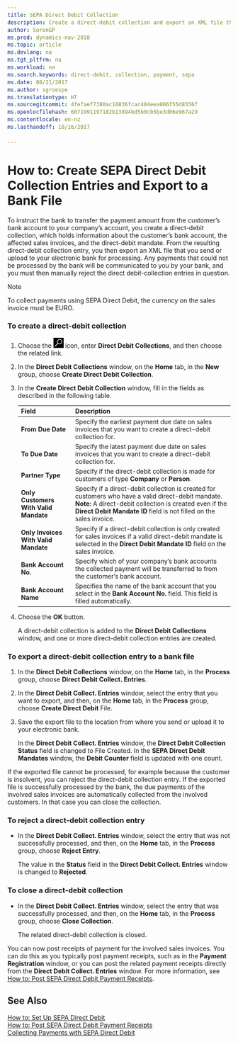 ```yaml
---
title: SEPA Direct Debit Collection
description: Create a direct-debit collection and export an XML file that you send or upload to your electronic bank for processing.
author: SorenGP
ms.prod: dynamics-nav-2018
ms.topic: article
ms.devlang: na
ms.tgt_pltfrm: na
ms.workload: na
ms.search.keywords: direct-debit, collection, payment, sepa
ms.date: 08/21/2017
ms.author: sgroespe
ms.translationtype: HT
ms.sourcegitcommit: 4fefaef7380ac10836fcac404eea006f55d8556f
ms.openlocfilehash: 6071991197182b13894bd5b0cb5be3d06e967a29
ms.contentlocale: en-nz
ms.lasthandoff: 10/16/2017

---
```

# <a name="how-to-create-sepa-direct-debit-collection-entries-and-export-to-a-bank-file"></a>How to: Create SEPA Direct Debit Collection Entries and Export to a Bank File
To instruct the bank to transfer the payment amount from the customer’s bank account to your company’s account, you create a direct-debit collection, which holds information about the customer’s bank account, the affected sales invoices, and the direct-debit mandate. From the resulting direct-debit collection entry, you then export an XML file that you send or upload to your electronic bank for processing. Any payments that could not be processed by the bank will be communicated to you by your bank, and you must then manually reject the direct debit-collection entries in question.  

> [!NOTE]  
>  To collect payments using SEPA Direct Debit, the currency on the sales invoice must be EURO.  

### <a name="to-create-a-direct-debit-collection"></a>To create a direct-debit collection  
1. Choose the ![Search for Page or Report](media/ui-search/search_small.png "Search for Page or Report icon") icon, enter **Direct Debit Collections**, and then choose the related link.  
2. In the **Direct Debit Collections** window, on the **Home** tab, in the **New** group, choose **Create Direct Debit Collection**.  
3. In the **Create Direct Debit Collection** window, fill in the fields as described in the following table.  

    |Field|Description|  
    |---------------------------------|---------------------------------------|  
    |**From Due Date**|Specify the earliest payment due date on sales invoices that you want to create a direct-debit collection for.|  
    |**To Due Date**|Specify the latest payment due date on sales invoices that you want to create a direct-debit collection for.|  
    |**Partner Type**|Specify if the direct-debit collection is made for customers of type **Company** or **Person**.|  
    |**Only Customers With Valid Mandate**|Specify if a direct-debit collection is created for customers who have a valid direct-debit mandate. **Note:**  A direct-debit collection is created even if the **Direct Debit Mandate ID** field is not filled on the sales invoice.|  
    |**Only Invoices With Valid Mandate**|Specify if a direct-debit collection is only created for sales invoices if a valid direct-debit mandate is selected in the **Direct Debit Mandate ID** field on the sales invoice.|  
    |**Bank Account No.**|Specify which of your company’s bank accounts the collected payment will be transferred to from the customer’s bank account.|  
    |**Bank Account Name**|Specifies the name of the bank account that you select in the **Bank Account No.** field. This field is filled automatically.|  

4. Choose the **OK** button.  

     A direct-debit collection is added to the **Direct Debit Collections** window, and one or more direct-debit collection entries are created.  

### <a name="to-export-a-direct-debit-collection-entry-to-a-bank-file"></a>To export a direct-debit collection entry to a bank file  
1. In the **Direct Debit Collections** window, on the **Home** tab, in the **Process** group, choose **Direct Debit Collect. Entries**.  
2. In the **Direct Debit Collect. Entries** window, select the entry that you want to export, and then, on the **Home** tab, in the **Process** group, choose **Create Direct Debit** File.  
3. Save the export file to the location from where you send or upload it to your electronic bank.  

     In the **Direct Debit Collect. Entries** window, the **Direct Debit Collection Status** field is changed to File Created. In the **SEPA Direct Debit Mandates** window, the **Debit Counter** field is updated with one count.  

If the exported file cannot be processed, for example because the customer is insolvent, you can reject the direct-debit collection entry. If the exported file is successfully processed by the bank, the due payments of the involved sales invoices are automatically collected from the involved customers. In that case you can close the collection.  

### <a name="to-reject-a-direct-debit-collection-entry"></a>To reject a direct-debit collection entry  
* In the **Direct Debit Collect. Entries** window, select the entry that was not successfully processed, and then, on the **Home** tab, in the **Process** group, choose **Reject Entry**.  

     The value in the **Status** field in the **Direct Debit Collect. Entries** window is changed to **Rejected**.  

### <a name="to-close-a-direct-debit-collection"></a>To close a direct-debit collection  
* In the **Direct Debit Collect. Entries** window, select the entry that was successfully processed, and then, on the **Home** tab, in the **Process** group, choose **Close Collection**.  

     The related direct-debit collection is closed.  

You can now post receipts of payment for the involved sales invoices. You can do this as you typically post payment receipts, such as in the **Payment Registration** window, or you can post the related payment receipts directly from the **Direct Debit Collect. Entries** window. For more information, see [How to: Post SEPA Direct Debit Payment Receipts](finance-how-to-post-sepa-direct-debit-payment-receipts.md).  

## <a name="see-also"></a>See Also  
[How to: Set Up SEPA Direct Debit](finance-how-to-set-up-sepa-direct-debit.md)   
[How to: Post SEPA Direct Debit Payment Receipts](finance-how-to-post-sepa-direct-debit-payment-receipts.md)   
[Collecting Payments with SEPA Direct Debit](finance-collect-payments-with-sepa-direct-debit.md)   

